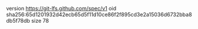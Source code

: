 version https://git-lfs.github.com/spec/v1
oid sha256:65d1201932d42ecb65d5f11d10ce86f2f895cd3e2a15036d6732bba8db5f78db
size 78
